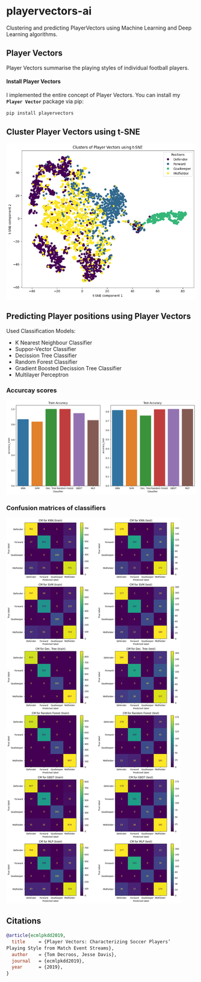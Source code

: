 # playervectors-ai
Clustering and predicting PlayerVectors using Machine Learning and Deep Learning algorithms.

## Player Vectors
Player Vectors summarise the playing styles of individual football players.

#### Install Player Vectors

I implemented the entire concept of Player Vectors.
You can install my **`Player Vector`** package via pip:

```bash
pip install playervectors
```

## Cluster Player Vectors using t-SNE

![image](res/playervector_cluster_tsne.png)


## Predicting Player positions using Player Vectors

Used Classification Models:

* K Nearest Neighbour Classifier
* Suppor-Vector Classifier
* Decission Tree Classifier
* Random Forest Classifier
* Gradient Boosted Decission Tree Classifier
* Multilayer Perceptron

### Accurcay scores
![image](res/clf_accuracy.png)

### Confusion matrices of classifiers
![image](res/clf_confusion_matrix.png)

## Citations

```bibtex
@article{ecmlpkdd2019,
  title     = {Player Vectors: Characterizing Soccer Players’
Playing Style from Match Event Streams},
  author    = {Tom Decroos, Jesse Davis},
  journal   = {ecmlpkdd2019},
  year      = {2019},
}
```